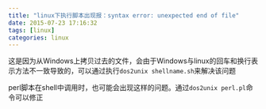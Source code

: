 ```yaml
---
title: "linux下执行脚本出现报：syntax error: unexpected end of file"
date: 2015-07-23 17:16:32
tags: [linux]
categories: linux
---
```


这是因为从Windows上拷贝过去的文件，会由于Windows与linux的回车和换行表示方法不一致导致的，可以通过执行`dos2unix shellname.sh`来解决该问题

perl脚本在shell中调用时，也可能会出现这样的问题。通过`dos2unix perl.pl`命令可以修正